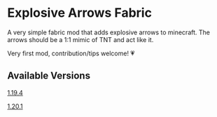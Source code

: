 # Explosive Arrows Fabric

A very simple fabric mod that adds explosive arrows to minecraft. The arrows should be a 1:1 mimic of TNT and act like it.

Very first mod, contribution/tips welcome! :heartpulse:

## Available Versions

[1.19.4](https://modrinth.com/mod/explosive-arrows-tnt-arrows)

[1.20.1](https://modrinth.com/mod/explosive-arrows-tnt-arrows)

